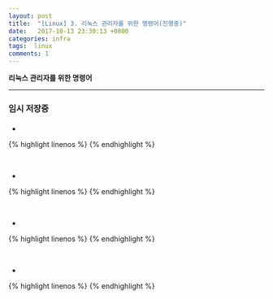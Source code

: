 ```yaml
---
layout: post
title:  "[Linux] 3. 리눅스 관리자를 위한 명령어(진행중)"
date:   2017-10-13 23:30:13 +0800
categories: infra
tags:  linux
comments: 1
---
```


**리눅스 관리자를 위한 명령어**

---


### 임시 저장중

#### 

* 

{% highlight linenos %}
{% endhighlight %}

<br>

*


{% highlight linenos %}
{% endhighlight %}

<br>

*


{% highlight linenos %}
{% endhighlight %}

<br>

* 

{% highlight linenos %}
{% endhighlight %}

<br>





